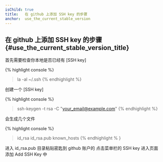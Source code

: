 ```yaml
---
isChild: true
title:   在 github 上添加 SSH key 的步骤
anchor:  use_the_current_stable_version
---
```


## 在 github 上添加 SSH key 的步骤 {#use_the_current_stable_version_title}

首先需要检查你本地是否已经有 [SSH key]
 
{% highlight console %}
> la -al ~/.ssh
{% endhighlight %}

创建一个 [SSH key] 

{% highlight console %}
> ssh-keygen -t rsa -C "your_email@example.com"
{% endhighlight %}

会生成几个文件 

{% highlight console %}
> id_rsa  id_rsa.pub  known_hosts
{% endhighlight % }

进入  id_rsa.pub  目录粘贴密匙到 github 账户的 点击菜单栏的 SSH key 进入页面添加 Add SSH Key 中 
